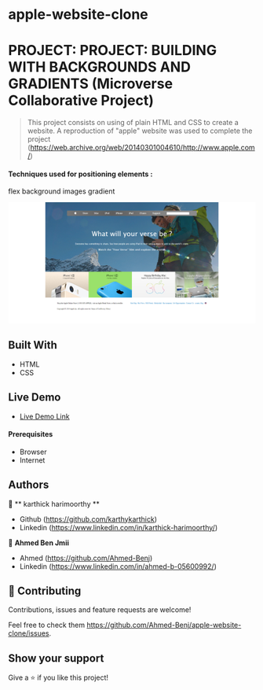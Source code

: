 # apple-website-clone

# PROJECT: PROJECT: BUILDING WITH BACKGROUNDS AND GRADIENTS (Microverse Collaborative Project)

> This project consists on using of plain HTML and CSS to create a website.
> A reproduction of "apple" website was used to complete the project (https://web.archive.org/web/20140301004610/http://www.apple.com/)

#### Techniques used for positioning elements : 

flex
background images
gradient

![screenshot](./src/webpage_screenshot.png)

## Built With

- HTML
- CSS

## Live Demo
- [Live Demo Link](https://raw.githack.com/Ahmed-Benj/apple-website-clone/tree/development)

#### Prerequisites
- Browser
- Internet

## Authors

👤 ** karthick harimoorthy **

- Github (https://github.com/karthykarthick)
- Linkedin (https://www.linkedin.com/in/karthick-harimoorthy/)


👤 **Ahmed Ben Jmii**

* Ahmed (https://github.com/Ahmed-Benj)
* Linkedin (https://www.linkedin.com/in/ahmed-b-05600992/)

## 🤝 Contributing

Contributions, issues and feature requests are welcome!

Feel free to check them https://github.com/Ahmed-Benj/apple-website-clone/issues.

## Show your support

Give a ⭐️ if you like this project!
